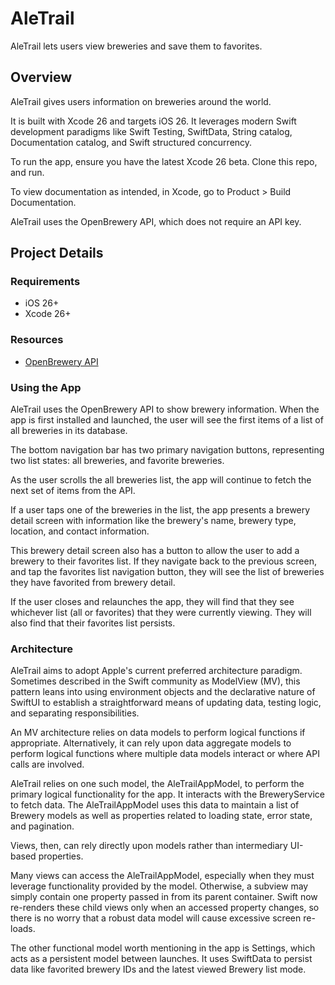 # AleTrail

AleTrail lets users view breweries and save them to favorites.

## Overview

AleTrail gives users information on breweries around the world.

It is built with Xcode 26 and targets iOS 26. It leverages modern Swift development
paradigms like Swift Testing, SwiftData, String catalog, Documentation catalog, and
Swift structured concurrency.

To run the app, ensure you have the latest Xcode 26 beta. Clone this repo, and run.

To view documentation as intended, in Xcode, go to Product > Build Documentation.

AleTrail uses the OpenBrewery API, which does not require an API key.

## Project Details

### Requirements
- iOS 26+
- Xcode 26+

### Resources
- [OpenBrewery API](https://www.openbrewerydb.org/documentation#list-breweries)

### Using the App

AleTrail uses the OpenBrewery API to show brewery information.
When the app is first installed and launched, the user will see the first items
of a list of all breweries in its database.

The bottom navigation bar has two primary navigation buttons, representing two
list states: all breweries, and favorite breweries.

As the user scrolls the all breweries list, the app will continue to fetch the 
next set of items from the API.

If a user taps one of the breweries in the list, the app presents a brewery detail
screen with information like the brewery's name, brewery type, location, and
contact information.

This brewery detail screen also has a button to allow the user to add a brewery
to their favorites list. If they navigate back to the previous screen,
and tap the favorites list navigation button, they will see the list of breweries
they have favorited from brewery detail.

If the user closes and relaunches the app, they will find that they see whichever
list (all or favorites) that they were currently viewing. They will also find
that their favorites list persists.

### Architecture

AleTrail aims to adopt Apple's current preferred architecture paradigm.
Sometimes described in the Swift community as ModelView (MV), this pattern leans 
into using environment objects and the declarative nature of SwiftUI to establish
a straightforward means of updating data, testing logic, and separating responsibilities.

An MV architecture relies on data models to perform logical functions if appropriate.
Alternatively, it can rely upon data aggregate models to perform logical functions
where multiple data models interact or where API calls are involved.

AleTrail relies on one such model, the AleTrailAppModel, to perform the primary
logical functionality for the app. It interacts with the BreweryService to fetch
data. The AleTrailAppModel uses this data to maintain a list of Brewery models 
as well as properties related to loading state, error state, and pagination.

Views, then, can rely directly upon models rather than intermediary UI-based
properties.

Many views can access the AleTrailAppModel, especially when they must leverage
functionality provided by the model. Otherwise, a subview may simply contain
one property passed in from its parent container. Swift now re-renders these
child views only when an accessed property changes, so there is no worry that a
robust data model will cause excessive screen re-loads.

The other functional model worth mentioning in the app is Settings, which acts
as a persistent model between launches. It uses SwiftData to persist data like
favorited brewery IDs and the latest viewed Brewery list mode.
